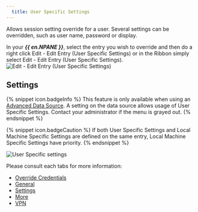 ```yaml
---
  title: User Specific Settings
---
```

Allows session setting override for a user. Several settings can be overridden, such as user name, password or display.  

In your ***{{ en.NPANE }}***, select the entry you wish to override and then do a right click Edit - Edit Entry (User Specific Settings) or in the Ribbon simply select Edit - Edit Entry (User Specific Settings).  
![Edit - Edit Entry (User Specific Settings)](https://webdevolutions.azureedge.net/docs/en/rdm/mac/clip10290.png) 

## Settings 

{% snippet icon.badgeInfo %} 
This feature is only available when using an [Advanced Data Source](/rdm/mac/data-sources/data-sources-types/advanced-data-sources/). A setting on the data source allows usage of User Specific Settings. Contact your administrator if the menu is grayed out. 
{% endsnippet %}
 
{% snippet icon.badgeCaution %} 
If both User Specific Settings and Local Machine Specific Settings are defined on the same entry, Local Machine Specific Settings have priority. 
{% endsnippet %}
 
![User Specific settings](https://webdevolutions.azureedge.net/docs/en/rdm/mac/clip10604.png) 

Please consult each tabs for more information:  

* [Override Credentials](/rdm/mac/commands/edit/setting-overrides/user-specific-settings/override-credentials/) 
* [General](/rdm/mac/commands/edit/setting-overrides/user-specific-settings/general/) 
* [Settings](/rdm/mac/commands/edit/setting-overrides/user-specific-settings/settings/) 
* [More](/rdm/mac/commands/edit/setting-overrides/user-specific-settings/more/) 
* [VPN](/rdm/mac/commands/edit/setting-overrides/user-specific-settings/vpn/) 
